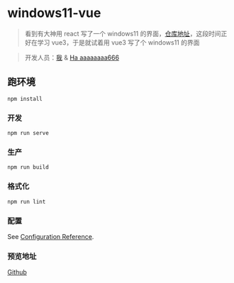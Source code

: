 # windows11-vue

> 看到有大神用 react 写了一个 windows11 的界面，[仓库地址](https://github.com/blueedgetechno/windows11)，这段时间正好在学习 vue3，于是就试着用 vue3 写了个 windows11 的界面

> 开发人员：[我](https://github.com/guo-weijie) & [Ha aaaaaaaa666](https://github.com/xiaoxianxv666)

## 跑环境
```
npm install
```

### 开发
```
npm run serve
```

### 生产
```
npm run build
```

### 格式化
```
npm run lint
```

### 配置
See [Configuration Reference](https://cli.vuejs.org/config/).

### 预览地址
[Github](https://guo-weijie.github.io/windows11-in-vue/#/)
